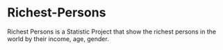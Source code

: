 # Richest-Persons

Richest Persons is a Statistic Project that show the richest persons in the world by their income, age, gender.
